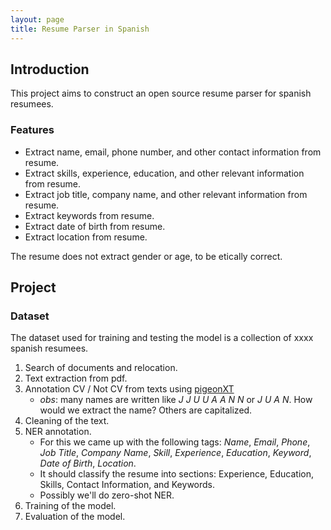 ```yaml
---
layout: page
title: Resume Parser in Spanish
---
```




## Introduction

This project aims to construct an open source resume parser for spanish resumees.

### Features

- Extract name, email, phone number, and other contact information from resume.
- Extract skills, experience, education, and other relevant information from resume.
- Extract job title, company name, and other relevant information from resume.
- Extract keywords from resume.
- Extract date of birth from resume.
- Extract location from resume.

The resume does not extract gender or age, to be etically correct.


## Project

### Dataset

The dataset used for training and testing the model is a collection of xxxx spanish resumees.

1. Search of documents and relocation.
2. Text extraction from pdf.
3. Annotation CV / Not CV from texts using [pigeonXT](https://github.com/dennisbakhuis/pigeonXT)
    - *obs*: many names are written like *J J U U A A N N* or *J U A N*. How would we extract the name? Others are capitalized.
4. Cleaning of the text.
5. NER annotation.
    - For this we came up with the following tags: *Name*, *Email*, *Phone*, *Job Title*, *Company Name*, *Skill*, *Experience*, *Education*, *Keyword*, *Date of Birth*, *Location*.
    - It should classify the resume into sections: Experience, Education, Skills, Contact Information, and Keywords.
    - Possibly we'll do zero-shot NER.
6. Training of the model.
7. Evaluation of the model.